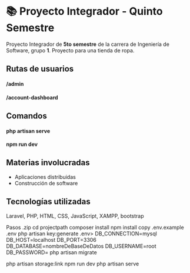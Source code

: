 # 📚 Proyecto Integrador - Quinto Semestre
Proyecto Integrador de **5to semestre** de la carrera de Ingeniería de Software, grupo **1**. Proyecto para una tienda de ropa. 

## Rutas de usuarios

#### /admin
#### /account-dashboard

## Comandos

#### php artisan serve
#### npm run dev 

## Materias involucradas

- Aplicaciones distribuidas
- Construcción de software

## Tecnologías utilizadas

Laravel, PHP, HTML, CSS, JavaScript, XAMPP, bootstrap


Pasos 
.zip
cd projectpath
composer install
npm install
copy .env.example .env
php artisan key:generate
.env> 
DB_CONNECTION=mysql
DB_HOST=localhost
DB_PORT=3306
DB_DATABASE=nombreDeBaseDeDatos
DB_USERNAME=root
DB_PASSWORD=
php artisan migrate
<!-- php artisan db:seed -->
php artisan storage:link
npm run dev
php artisan serve

<!-- Modelo: -->
<!-- 
app
    Http
        Controllers
            Auth
                ConfirmPasswordController.php
                ForgorPasswordController.php
                LoginController.php
                RegisterController.php
                ResetPasswordController.php
                VerificationController.php
            AdminController.php
            Controller.php
            HomeController.php
            UserController.php
        Middleware
            AuthAdmin.php
    Models
        Brand.php
        Category.php
        User.php
    Providers
        AppServiceProvider.php
bootstrap
    cache
        .gitignore
        packages.php
        services.php
    app.php
    providers.php
config
    app.php
    auth.php
    cache.php
    database.php
    filesystems.php
    logging.php
    mail.php
    queue.php
    services.php
    session.php
database
    factories
        UserFactory.php
    migrations
        users_table.php
        cache_table.php
        jobs_cache.php
        brands_table.php
        categories_table.php
    seeders
        DatabaseSeeder.php
    .gitignore
    database.sqlite
node_modules
public
    assets
        css
            plugins
                swiper.min.css
            custom.css
            style.css
        fonts
            SofiaProBold.woff
        images
            about
                about-1.jpg
            home
                ...
            products
                ...
            shop
                ...
        js
    build
    css
    font
    icon
    images
    js
    uploads
        categories
        uploads
    hot
    index.php
resources
    css
    js
    sass
    views
        admin
            brand-add.blade.php
            brand-edit.blade.php
            brands.blade.php
            categories.blade.php
            category-add.blade.php
            category-edit.blade.php
            index.blade.php
        auth
            passwords
            login.blade.php
            register.blade.php
            verify.blade.php
        layouts
            admin.blade.php
            app.blade.php
        user
            account-nav.blade.php
            index.blade.php
        contact.blade.php
        home.blade.php
        index.blade.php
routes
    console.php
    web.php
storage
tests
vender
.editorconfig
.emv
.env.example
.gitattributes
.gitignore
artisan
composer.json
composer.lock
package-lock.json
package.json
 -->
